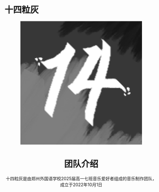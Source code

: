 # 十四粒灰
<div align="center">
  <img src=".github/logo.png" alt="logo" width = "400">

  <h1>团队介绍</h1>
十四粒灰是由郑州外国语学校2025届高一七班音乐爱好者组成的音乐制作团队，成立于2022年10月1日